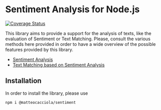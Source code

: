 # Sentiment Analysis for Node.js

[![Coverage Status](https://coveralls.io/repos/github/matteocacciola/sentiment/badge.svg?branch=v1.1.0)](https://coveralls.io/github/matteocacciola/sentiment?branch=v1.1.0)

This library aims to provide a support for the analysis of texts, like the evaluation of Sentiment or Text Matching.
Please, consult the various methods here provided in order to have a wide overview of the possible features provided
by this library.

- [Sentiment Analysis](./docs/sentiment.md)
- [Text Matching based on Sentiment Analysis](./docs/matching.md)

## Installation
In order to install the library, please use
```
npm i @matteocacciola/sentiment
```
